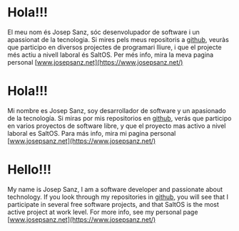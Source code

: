 # Hola!!!
El meu nom és Josep Sanz, sóc desenvolupador de software i un apassionat de la tecnologia. Si mires pels meus repositoris a [github](https://github.com/josepsanzcamp/?tab=repositories), veuràs que participo en diversos projectes de programari lliure, i que el projecte més actiu a nivell laboral és SaltOS. Per més info, mira la meva pagina personal [www.josepsanz.net](https://www.josepsanz.net/)

# Hola!!!
Mi nombre es Josep Sanz, soy desarrollador de software y un apasionado de la tecnología. Si miras por mis repositorios en [github](https://github.com/josepsanzcamp/?tab=repositories), verás que participo en varios proyectos de software libre, y que el proyecto mas activo a nivel laboral es SaltOS. Para más info, mira mi pagina personal [www.josepsanz.net](https://www.josepsanz.net/)

# Hello!!!
My name is Josep Sanz, I am a software developer and passionate about technology. If you look through my repositories in [github](https://github.com/josepsanzcamp/?tab=repositories), you will see that I participate in several free software projects, and that SaltOS is the most active project at work level. For more info, see my personal page [www.josepsanz.net](https://www.josepsanz.net/)

